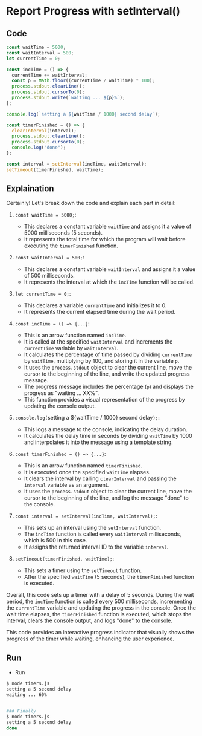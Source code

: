 # Report Progress with setInterval()

## Code

```javascript
const waitTime = 5000;
const waitInterval = 500;
let currentTime = 0;

const incTime = () => {
  currentTime += waitInterval;
  const p = Math.floor((currentTime / waitTime) * 100);
  process.stdout.clearLine();
  process.stdout.cursorTo(0);
  process.stdout.write(`waiting ... ${p}%`);
};

console.log(`setting a ${waitTime / 1000} second delay`);

const timerFinished = () => {
  clearInterval(interval);
  process.stdout.clearLine();
  process.stdout.cursorTo(0);
  console.log("done");
};

const interval = setInterval(incTime, waitInterval);
setTimeout(timerFinished, waitTime);
```

## Explaination

Certainly! Let's break down the code and explain each part in detail:

1. `const waitTime = 5000;`:
   - This declares a constant variable `waitTime` and assigns it a value of 5000 milliseconds (5 seconds).
   - It represents the total time for which the program will wait before executing the `timerFinished` function.

2. `const waitInterval = 500;`:
   - This declares a constant variable `waitInterval` and assigns it a value of 500 milliseconds.
   - It represents the interval at which the `incTime` function will be called.

3. `let currentTime = 0;`:
   - This declares a variable `currentTime` and initializes it to 0.
   - It represents the current elapsed time during the wait period.

4. `const incTime = () => {...}`:
   - This is an arrow function named `incTime`.
   - It is called at the specified `waitInterval` and increments the `currentTime` variable by `waitInterval`.
   - It calculates the percentage of time passed by dividing `currentTime` by `waitTime`, multiplying by 100, and storing it in the variable `p`.
   - It uses the `process.stdout` object to clear the current line, move the cursor to the beginning of the line, and write the updated progress message.
   - The progress message includes the percentage (`p`) and displays the progress as "waiting ... XX%".
   - This function provides a visual representation of the progress by updating the console output.

5. `console.log(`setting a ${waitTime / 1000} second delay`);`:
   - This logs a message to the console, indicating the delay duration.
   - It calculates the delay time in seconds by dividing `waitTime` by 1000 and interpolates it into the message using a template string.

6. `const timerFinished = () => {...}`:
   - This is an arrow function named `timerFinished`.
   - It is executed once the specified `waitTime` elapses.
   - It clears the interval by calling `clearInterval` and passing the `interval` variable as an argument.
   - It uses the `process.stdout` object to clear the current line, move the cursor to the beginning of the line, and log the message "done" to the console.

7. `const interval = setInterval(incTime, waitInterval);`:
   - This sets up an interval using the `setInterval` function.
   - The `incTime` function is called every `waitInterval` milliseconds, which is 500 in this case.
   - It assigns the returned interval ID to the variable `interval`.

8. `setTimeout(timerFinished, waitTime);`:
   - This sets a timer using the `setTimeout` function.
   - After the specified `waitTime` (5 seconds), the `timerFinished` function is executed.

Overall, this code sets up a timer with a delay of 5 seconds. During the wait period, the `incTime` function is called every 500 milliseconds, incrementing the `currentTime` variable and updating the progress in the console. Once the wait time elapses, the `timerFinished` function is executed, which stops the interval, clears the console output, and logs "done" to the console.

This code provides an interactive progress indicator that visually shows the progress of the timer while waiting, enhancing the user experience.

## Run

- Run

```bash
$ node timers.js
setting a 5 second delay
waiting ... 60%


### Finally
$ node timers.js
setting a 5 second delay
done
```
